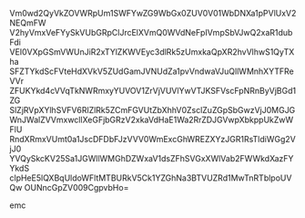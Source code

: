 Vm0wd2QyVkZOVWRpUm1SWFYwZG9WbGx0ZUV0V01WbDNXa1pPVlUxV2NEQmFW
V2hyVmxVeFYySkVUbGRpClJrcElXVmQ0WVdNeFpIVmpSbVJwQ2xaR1dubFdi
VEI0VXpGSmVWUnJiR2xTYlZKWVEyc3dlRk5zUmxkaQpXR2hvVlhwS1QyTXha
SFZTYkdScFVteHdXVkV5ZUdGamJVNUdZa1pvVndwaVJuQllWMnhXYTFReVVr
ZFUKYkd4cVVqTkNWRmxyYUVOV1ZrVjVUVlYwVTJKSFVscFpNRnByVjBGd1ZG
SlZjRVpXYlhSVFV6RlZlRk5ZCmFGVUtZbXhhV0ZsclZuZGpSbGwzVjJ0MGJG
WnJWalZVVmxwcllXeGFjbGRzV2xkaVdHaE1Wa2RrZDJGVwpXbkppUkZwWFlU
RndXRmxVUmt0a1JscDFDbFJzVVV0WmExcGhWREZXYzJGR1RsTldiWGg2VjJ0
YVQySkcKV25Sa1JGWllWMGhDZWxaV1dsZFhSVGxXWlVab2FWWkdXazFYYkdS
clpHeE5lQXBqUldoWFltMTBURkV5Ck1YZGhNa3BTVUZRd1MwTnRTblpoUVQw
OUNncGpZV009CgpvbHo=

emc